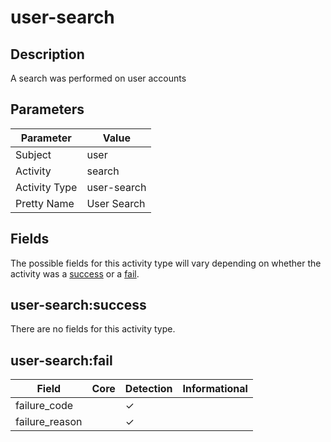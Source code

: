 user-search
===========

Description
-----------
A search was performed on user accounts

Parameters
----------
| Parameter     | Value       |
| ------------- | ----------- |
| Subject       | user        |
| Activity      | search      |
| Activity Type | user-search |
| Pretty Name   | User Search |


Fields
------

The possible fields for this activity type will vary depending on whether the activity was a [success](#user-searchsuccess) or a [fail](#user-searchfail).


user-search:success
-------------------

There are no fields for this activity type.


user-search:fail
----------------

| Field          | Core | Detection | Informational |
| -------------- | ---- | --------- | ------------- |
| failure_code   |      | &#10003;  |               |
| failure_reason |      | &#10003;  |               |